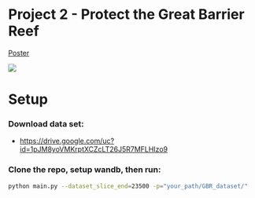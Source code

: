 # Project 2 - Protect the Great Barrier Reef
[Poster](https://github.com/nickpwagner/dl-lab-projects/blob/main/documents/poster/poster.pdf)

<img src="https://github.com/nickpwagner/dl-lab-projects/blob/main/GBR_starfish_detection/220208_GBR_Train_Video.gif?raw=true">

<br/>

# Setup
### Download data set:
- https://drive.google.com/uc?id=1pJM8yoVMKrptXCZcLT26J5R7MFLHIzo9 
### Clone the repo, setup wandb, then run:
```sh
python main.py --dataset_slice_end=23500 -p="your_path/GBR_dataset/"
```